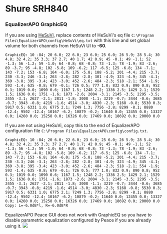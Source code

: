 # Shure SRH840
### EqualizerAPO GraphicEQ
If you are using [HeSuVi](https://sourceforge.net/projects/hesuvi/), replace contents of HeSuVi's eq file `C:\Program Files\EqualizerAPO\config\HeSuVi\eq.txt` with this line and set global volume for both channels from HeSuVi UI to **-60**.
```
GraphicEQ: 10 -84; 20 6.0; 22 6.0; 23 6.0; 25 6.0; 26 5.9; 28 5.4; 30 4.8; 32 4.2; 35 3.3; 37 2.7; 40 1.7; 42 0.9; 45 -0.1; 49 -1.1; 52 -1.3; 56 -1.2; 59 -1.0; 64 -0.8; 68 -0.8; 73 -1.3; 78 -1.9; 83 -2.6; 89 -3.7; 95 -4.8; 102 -5.8; 109 -6.2; 117 -6.5; 125 -6.8; 134 -7.1; 143 -7.2; 153 -6.8; 164 -6.0; 175 -5.8; 188 -5.2; 201 -4.4; 215 -3.7; 230 -3.3; 246 -3.1; 263 -2.8; 282 -2.8; 301 -4.9; 323 -4.9; 345 -4.1; 369 -3.8; 395 -3.4; 423 -3.0; 452 -2.6; 484 -2.3; 518 -2.1; 554 -1.9; 593 -1.4; 635 -0.8; 679 -0.1; 726 0.5; 777 1.0; 832 0.9; 890 0.8; 952 0.3; 1019 0.0; 1090 0.6; 1167 1.5; 1248 2.2; 1336 2.5; 1429 2.1; 1529 1.5; 1636 0.0; 1751 -1.6; 1873 -2.6; 2004 -3.1; 2145 -3.5; 2295 -3.5; 2455 -3.1; 2627 -2.1; 2811 -1.8; 3008 -1.1; 3219 -0.7; 3444 -0.6; 3685 -0.7; 3943 -0.8; 4219 -1.6; 4514 -3.0; 4830 -2.3; 5168 -0.8; 5530 0.3; 5917 0.5; 6331 1.0; 6775 2.1; 7249 1.3; 7756 -2.8; 8299 -8.1; 8880 -12.4; 9502 -12.4; 10167 -6.2; 10879 -0.2; 11640 0.0; 12455 0.0; 13327 0.0; 14260 0.0; 15258 0.0; 16326 0.0; 17469 0.0; 18692 0.0; 20000 0.0
```
If you are not using HeSuVi, copy this to the end of EqualizerAPO configuration file `C:\Program Files\EqualizerAPO\config\config.txt`.
```
GraphicEQ: 10 -84; 20 6.0; 22 6.0; 23 6.0; 25 6.0; 26 5.9; 28 5.4; 30 4.8; 32 4.2; 35 3.3; 37 2.7; 40 1.7; 42 0.9; 45 -0.1; 49 -1.1; 52 -1.3; 56 -1.2; 59 -1.0; 64 -0.8; 68 -0.8; 73 -1.3; 78 -1.9; 83 -2.6; 89 -3.7; 95 -4.8; 102 -5.8; 109 -6.2; 117 -6.5; 125 -6.8; 134 -7.1; 143 -7.2; 153 -6.8; 164 -6.0; 175 -5.8; 188 -5.2; 201 -4.4; 215 -3.7; 230 -3.3; 246 -3.1; 263 -2.8; 282 -2.8; 301 -4.9; 323 -4.9; 345 -4.1; 369 -3.8; 395 -3.4; 423 -3.0; 452 -2.6; 484 -2.3; 518 -2.1; 554 -1.9; 593 -1.4; 635 -0.8; 679 -0.1; 726 0.5; 777 1.0; 832 0.9; 890 0.8; 952 0.3; 1019 0.0; 1090 0.6; 1167 1.5; 1248 2.2; 1336 2.5; 1429 2.1; 1529 1.5; 1636 0.0; 1751 -1.6; 1873 -2.6; 2004 -3.1; 2145 -3.5; 2295 -3.5; 2455 -3.1; 2627 -2.1; 2811 -1.8; 3008 -1.1; 3219 -0.7; 3444 -0.6; 3685 -0.7; 3943 -0.8; 4219 -1.6; 4514 -3.0; 4830 -2.3; 5168 -0.8; 5530 0.3; 5917 0.5; 6331 1.0; 6775 2.1; 7249 1.3; 7756 -2.8; 8299 -8.1; 8880 -12.4; 9502 -12.4; 10167 -6.2; 10879 -0.2; 11640 0.0; 12455 0.0; 13327 0.0; 14260 0.0; 15258 0.0; 16326 0.0; 17469 0.0; 18692 0.0; 20000 0.0
Copy: L=-6.0dB*l, R=-6.0dB*R
```
EqualizerAPO Peace GUI does not work with GraphicEQ so you have to disable parametric equalization configured by Peace if you are already using it.
![](https://raw.githubusercontent.com/jaakkopasanen/AutoEq/master/results/Sonoma%20Model%20One/headphoncecom/onear/Shure%20SRH840/Shure%20SRH840.png)
